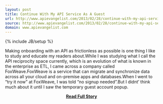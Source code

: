 ```yaml
---
layout: post
title: Continue With My API Service As A Guest
url: http://www.apievangelist.com/2013/02/28/continue-with-my-api-service-as-a-guest/
source: http://www.apievangelist.com/2013/02/28/continue-with-my-api-service-as-a-guest/
domain: www.apievangelist.com
---
```

{% include JB/setup %}<p>Making onboarding with an API as frictionless as possible is one thing I like to study and educate my readers about.While I was studying what I call the API reciprocity space currently, which is an evolution of what is known in the enterprise as ETL, I came across a company called FoxWeave.FoxWeave is a service that can migrate and synchronize data across all your cloud and on-premise apps and databases.When I went to &ldquo;try it now&rdquo; at FoxWeave, I was told &ldquo;no signup needed&rdquo;.But I didnt&rsquo; think much about it until I saw the temporary guest account popup.</p>
<center><p><a href="http://www.apievangelist.com/2013/02/28/continue-with-my-api-service-as-a-guest/" style='padding:25px; font-sze:18px; font-weight: bold;'>Read Full Story</a></p></center>
